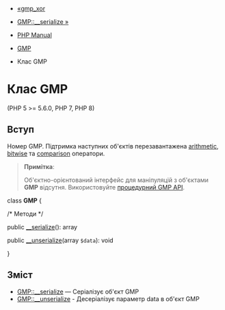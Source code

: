 - [«gmp_xor](function.gmp-xor.md)
- [GMP::\_\_serialize »](gmp.serialize.md)

- [PHP Manual](index.md)
- [GMP](book.gmp.md)
- Клас GMP

# Клас GMP

(PHP 5 \>= 5.6.0, PHP 7, PHP 8)

## Вступ

Номер GMP. Підтримка наступних об'єктів перезавантажена
[arithmetic](language.operators.arithmetic.md),
[bitwise](language.operators.bitwise.md) та
[comparison](language.operators.comparison.md) оператори.

> **Примітка**:
>
> Об'єктно-орієнтований інтерфейс для маніпуляцій з об'єктами **GMP**
> відсутня. Використовуйте [процедурний GMP API](book.gmp.md).

class **GMP** {

/\* Методи \*/

public [\_\_serialize](gmp.serialize.md)(): array

public [\_\_unserialize](gmp.unserialize.md)(array `$data`): void

}

## Зміст

- [GMP::\_\_serialize](gmp.serialize.md) — Серіалізує об'єкт GMP
- [GMP::\_\_unserialize](gmp.unserialize.md) - Десеріалізує
параметр data в об'єкт GMP
